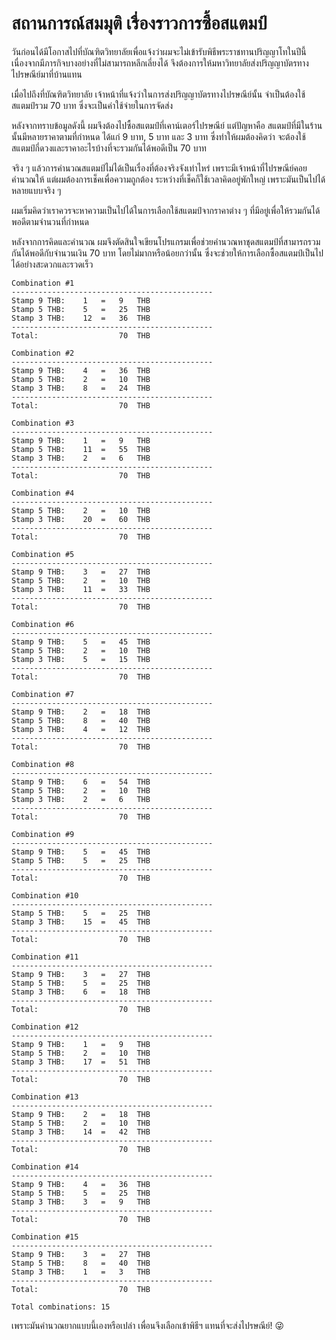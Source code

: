 # สถานการณ์สมมุติ เรื่องราวการซื้อสแตมป์

วันก่อนได้มีโอกาสไปที่บัณฑิตวิทยาลัยเพื่อแจ้งว่าผมจะไม่เข้ารับพิธีพระราชทานปริญญาโทในปีนี้ เนื่องจากมีภารกิจบางอย่างที่ไม่สามารถหลีกเลี่ยงได้ จึงต้องการให้มหาวิทยาลัยส่งปริญญาบัตรทางไปรษณีย์มาที่บ้านแทน

เมื่อไปถึงที่บัณฑิตวิทยาลัย เจ้าหน้าที่แจ้งว่าในการส่งปริญญาบัตรทางไปรษณีย์นั้น จำเป็นต้องใช้สแตมป์รวม 70 บาท ซึ่งจะเป็นค่าใช้จ่ายในการจัดส่ง

หลังจากทราบข้อมูลดังนี้ ผมจึงต้องไปซื้อสแตมป์ที่เคาน์เตอร์ไปรษณีย์ แต่ปัญหาคือ สแตมป์ที่มีในร้านนั้นมีหลายราคาตามที่กำหนด ได้แก่ 9 บาท, 5 บาท และ 3 บาท ซึ่งทำให้ผมต้องคิดว่า จะต้องใช้สแตมป์กี่ดวงและราคาอะไรบ้างที่จะรวมกันได้พอดีเป็น 70 บาท

จริง ๆ แล้วการคำนวณสแตมป์ไม่ได้เป็นเรื่องที่ต้องจริงจังเท่าไหร่ เพราะมีเจ้าหน้าที่ไปรษณีย์คอยคำนวณให้ แต่ผมต้องการเช็คเพื่อความถูกต้อง ระหว่างที่เช็คก็ใช้เวลาคิดอยู่พักใหญ่ เพราะมันเป็นไปได้หลายแบบจริง ๆ

ผมเริ่มคิดว่าเราควรจะหาความเป็นไปได้ในการเลือกใช้สแตมป์จากราคาต่าง ๆ ที่มีอยู่เพื่อให้รวมกันได้พอดีตามจำนวนที่กำหนด

หลังจากการคิดและคำนวณ ผมจึงตัดสินใจเขียนโปรแกรมเพื่อช่วยคำนวณหาชุดสแตมป์ที่สามารถรวมกันได้พอดีกับจำนวนเงิน 70 บาท โดยไม่มากหรือน้อยกว่านั้น ซึ่งจะช่วยให้การเลือกซื้อสแตมป์เป็นไปได้อย่างสะดวกและรวดเร็ว

```log
Combination #1
---------------------------------------------
Stamp 9 THB:	1	=	9	THB
Stamp 5 THB:	5	=	25	THB
Stamp 3 THB:	12	=	36	THB
---------------------------------------------
Total:					70	THB

Combination #2
---------------------------------------------
Stamp 9 THB:	4	=	36	THB
Stamp 5 THB:	2	=	10	THB
Stamp 3 THB:	8	=	24	THB
---------------------------------------------
Total:					70	THB

Combination #3
---------------------------------------------
Stamp 9 THB:	1	=	9	THB
Stamp 5 THB:	11	=	55	THB
Stamp 3 THB:	2	=	6	THB
---------------------------------------------
Total:					70	THB

Combination #4
---------------------------------------------
Stamp 5 THB:	2	=	10	THB
Stamp 3 THB:	20	=	60	THB
---------------------------------------------
Total:					70	THB

Combination #5
---------------------------------------------
Stamp 9 THB:	3	=	27	THB
Stamp 5 THB:	2	=	10	THB
Stamp 3 THB:	11	=	33	THB
---------------------------------------------
Total:					70	THB

Combination #6
---------------------------------------------
Stamp 9 THB:	5	=	45	THB
Stamp 5 THB:	2	=	10	THB
Stamp 3 THB:	5	=	15	THB
---------------------------------------------
Total:					70	THB

Combination #7
---------------------------------------------
Stamp 9 THB:	2	=	18	THB
Stamp 5 THB:	8	=	40	THB
Stamp 3 THB:	4	=	12	THB
---------------------------------------------
Total:					70	THB

Combination #8
---------------------------------------------
Stamp 9 THB:	6	=	54	THB
Stamp 5 THB:	2	=	10	THB
Stamp 3 THB:	2	=	6	THB
---------------------------------------------
Total:					70	THB

Combination #9
---------------------------------------------
Stamp 9 THB:	5	=	45	THB
Stamp 5 THB:	5	=	25	THB
---------------------------------------------
Total:					70	THB

Combination #10
---------------------------------------------
Stamp 5 THB:	5	=	25	THB
Stamp 3 THB:	15	=	45	THB
---------------------------------------------
Total:					70	THB

Combination #11
---------------------------------------------
Stamp 9 THB:	3	=	27	THB
Stamp 5 THB:	5	=	25	THB
Stamp 3 THB:	6	=	18	THB
---------------------------------------------
Total:					70	THB

Combination #12
---------------------------------------------
Stamp 9 THB:	1	=	9	THB
Stamp 5 THB:	2	=	10	THB
Stamp 3 THB:	17	=	51	THB
---------------------------------------------
Total:					70	THB

Combination #13
---------------------------------------------
Stamp 9 THB:	2	=	18	THB
Stamp 5 THB:	2	=	10	THB
Stamp 3 THB:	14	=	42	THB
---------------------------------------------
Total:					70	THB

Combination #14
---------------------------------------------
Stamp 9 THB:	4	=	36	THB
Stamp 5 THB:	5	=	25	THB
Stamp 3 THB:	3	=	9	THB
---------------------------------------------
Total:					70	THB

Combination #15
---------------------------------------------
Stamp 9 THB:	3	=	27	THB
Stamp 5 THB:	8	=	40	THB
Stamp 3 THB:	1	=	3	THB
---------------------------------------------
Total:					70	THB

Total combinations: 15

```

เพราะมันคำนวณยากแบบนี้เองหรือเปล่า เพื่อนจึงเลือกเข้าพิธีฯ แทนที่จะส่งไปรษณีย์! 😜